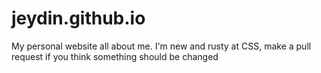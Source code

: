 # jeydin.github.io
My personal website all about me. I'm new and rusty at CSS, make a pull request if you think something should be changed
